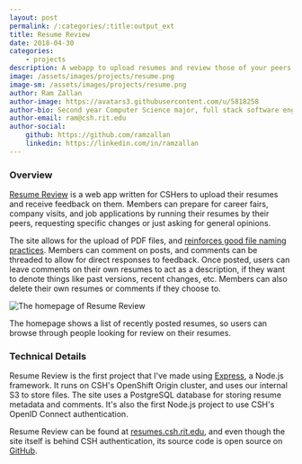 ```yaml
---
layout: post
permalink: /:categories/:title:output_ext
title: Resume Review
date: 2018-04-30
categories:
    - projects
description: A webapp to upload resumes and review those of your peers
image: /assets/images/projects/resume.png
image-sm: /assets/images/projects/resume.png
author: Ram Zallan
author-image: https://avatars3.githubusercontent.com/u/5818258
author-bio: Second year Computer Science major, full stack software engineer. ramzallan.me
author-email: ram@csh.rit.edu
author-social:
    github: https://github.com/ramzallan
    linkedin: https://linkedin.com/in/ramzallan
---
```


### Overview
[Resume Review](https://resumes.csh.rit.edu) is a web app written for CSHers to upload their resumes and receive feedback on them.
Members can prepare for career fairs, company visits, and job applications by running their resumes by their peers, requesting specific changes or just asking for general opinions.

The site allows for the upload of PDF files, and [reinforces good file naming practices](https://github.com/RamZallan/resume-review/blob/d3ca7f68bf940e5aeaea42061b5278369b89a90d/routes/upload.js#L29).
Members can comment on posts, and comments can be threaded to allow for direct responses to feedback.
Once posted, users can leave comments on their own resumes to act as a description, if they want to denote things like past versions, recent changes, etc.
Members can also delete their own resumes or comments if they choose to.

![The homepage of Resume Review](https://csh.rit.edu/~ram/resumes/homepage.png)

The homepage shows a list of recently posted resumes, so users can browse through people looking for review on their resumes.


### Technical Details
Resume Review is the first project that I've made using [Express](https://expressjs.com/), a Node.js framework.
It runs on CSH's OpenShift Origin cluster, and uses our internal S3 to store files.
The site uses a PostgreSQL database for storing resume metadata and comments.
It's also the first Node.js project to use CSH's OpenID Connect authentication.

Resume Review can be found at [resumes.csh.rit.edu](https://resumes.csh.rit.edu), and even though the site itself is behind CSH authentication, its source code is open source on [GitHub](https://github.com/ramzallan/resume-review/).
